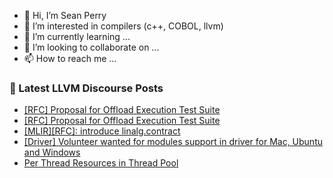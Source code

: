 - 👋 Hi, I’m Sean Perry
- 👀 I’m interested in compilers (c++, COBOL, llvm)
- 🌱 I’m currently learning ...
- 💞️ I’m looking to collaborate on ...
- 📫 How to reach me ...

<!---
s66perry/s66perry is a ✨ special ✨ repository because its `README.md` (this file) appears on your GitHub profile.
You can click the Preview link to take a look at your changes.
--->
### 📕 Latest LLVM Discourse Posts

<!-- DISCOURSE-LLVM:START -->
- [[RFC] Proposal for Offload Execution Test Suite](https://discourse.llvm.org/t/rfc-proposal-for-offload-execution-test-suite/83947#post_5)
- [[RFC] Proposal for Offload Execution Test Suite](https://discourse.llvm.org/t/rfc-proposal-for-offload-execution-test-suite/83947#post_4)
- [[MLIR][RFC]: introduce linalg.contract](https://discourse.llvm.org/t/mlir-rfc-introduce-linalg-contract/83589?page=2#post_39)
- [[Driver] Volunteer wanted for modules support in driver for Mac, Ubuntu and Windows](https://discourse.llvm.org/t/driver-volunteer-wanted-for-modules-support-in-driver-for-mac-ubuntu-and-windows/83768#post_4)
- [Per Thread Resources in Thread Pool](https://discourse.llvm.org/t/per-thread-resources-in-thread-pool/84027#post_1)
<!-- DISCOURSE-LLVM:END -->
